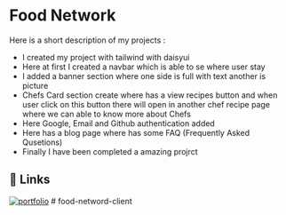 # Food Network
  Here is a short description of my projects :

* I created my project with tailwind with daisyui
* Here at first I created a navbar which is able to se where user stay
* I added a banner section where one side is full with text another is picture
* Chefs Card section create where has a view recipes button and when user click on this button there will open in another chef recipe page where we can able to know more about Chefs
* Here Google, Email and Github authentication added
* Here has a blog page where has some FAQ (Frequently Asked Qusetions)
* Finally I have been completed a amazing projrct

## 🔗 Links
[![portfolio](https://img.shields.io/badge/my_portfolio-000?style=for-the-badge&logo=ko-fi&logoColor=white)](https://food-network-b95a0.web.app/)
#   f o o d - n e t w o r d - c l i e n t  
 